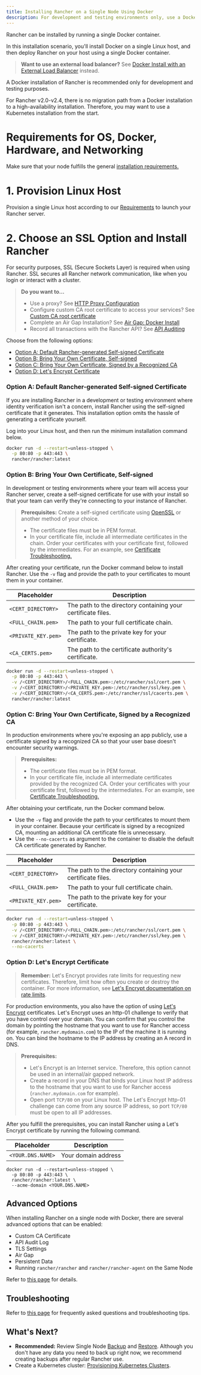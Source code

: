 ```yaml
---
title: Installing Rancher on a Single Node Using Docker
description: For development and testing environments only, use a Docker install. Install Docker on a single Linux host, and deploy Rancher with a single Docker container.
---
```


Rancher can be installed by running a single Docker container.

In this installation scenario, you'll install Docker on a single Linux host, and then deploy Rancher on your host using a single Docker container.

> **Want to use an external load balancer?**
> See [Docker Install with an External Load Balancer](../getting-started/installation-and-upgrade/advanced-options/advanced-use-cases/configure-layer-7-nginx-load-balancer.md) instead.

A Docker installation of Rancher is recommended only for development and testing purposes.

For Rancher v2.0-v2.4, there is no migration path from a Docker installation to a high-availability installation. Therefore, you may want to use a Kubernetes installation from the start.

# Requirements for OS, Docker, Hardware, and Networking

Make sure that your node fulfills the general [installation requirements.](installation-requirements.md)

# 1. Provision Linux Host

Provision a single Linux host according to our [Requirements](installation-requirements.md) to launch your Rancher server.

# 2. Choose an SSL Option and Install Rancher

For security purposes, SSL (Secure Sockets Layer) is required when using Rancher. SSL secures all Rancher network communication, like when you login or interact with a cluster.

> **Do you want to...**
>
> - Use a proxy? See [HTTP Proxy Configuration](../reference-guides/single-node-rancher-in-docker/http-proxy-configuration.md)
> - Configure custom CA root certificate to access your services? See [Custom CA root certificate](../reference-guides/single-node-rancher-in-docker/advanced-options.md#custom-ca-certificate)
> - Complete an Air Gap Installation? See [Air Gap: Docker Install](./air-gap-helm2.md)
> - Record all transactions with the Rancher API? See [API Auditing](../reference-guides/single-node-rancher-in-docker/advanced-options.md#api-audit-log)

Choose from the following options:

- [Option A: Default Rancher-generated Self-signed Certificate](#option-a-default-rancher-generated-self-signed-certificate)
- [Option B: Bring Your Own Certificate, Self-signed](#option-b-bring-your-own-certificate-self-signed)
- [Option C: Bring Your Own Certificate, Signed by a Recognized CA](#option-c-bring-your-own-certificate-signed-by-a-recognized-ca)
- [Option D: Let's Encrypt Certificate](#option-d-let-s-encrypt-certificate)

### Option A: Default Rancher-generated Self-signed Certificate

If you are installing Rancher in a development or testing environment where identity verification isn't a concern, install Rancher using the self-signed certificate that it generates. This installation option omits the hassle of generating a certificate yourself.

Log into your Linux host, and then run the minimum installation command below.


```bash
docker run -d --restart=unless-stopped \
  -p 80:80 -p 443:443 \
  rancher/rancher:latest
```

### Option B: Bring Your Own Certificate, Self-signed
In development or testing environments where your team will access your Rancher server, create a self-signed certificate for use with your install so that your team can verify they're connecting to your instance of Rancher.

> **Prerequisites:**
> Create a self-signed certificate using [OpenSSL](https://www.openssl.org/) or another method of your choice.
>
> - The certificate files must be in PEM format.
> - In your certificate file, include all intermediate certificates in the chain. Order your certificates with your certificate first, followed by the intermediates. For an example, see [Certificate Troubleshooting.](../getting-started/installation-and-upgrade/other-installation-methods/rancher-on-a-single-node-with-docker/certificate-troubleshooting.md)

After creating your certificate, run the Docker command below to install Rancher. Use the `-v` flag and provide the path to your certificates to mount them in your container.

| Placeholder         | Description     |
| ------------------- | --------------------- |
| `<CERT_DIRECTORY>`  | The path to the directory containing your certificate files. |
| `<FULL_CHAIN.pem>`  | The path to your full certificate chain.                     |
| `<PRIVATE_KEY.pem>` | The path to the private key for your certificate.            |
| `<CA_CERTS.pem>`        | The path to the certificate authority's certificate.         |

```bash
docker run -d --restart=unless-stopped \
  -p 80:80 -p 443:443 \
  -v /<CERT_DIRECTORY>/<FULL_CHAIN.pem>:/etc/rancher/ssl/cert.pem \
  -v /<CERT_DIRECTORY>/<PRIVATE_KEY.pem>:/etc/rancher/ssl/key.pem \
  -v /<CERT_DIRECTORY>/<CA_CERTS.pem>:/etc/rancher/ssl/cacerts.pem \
  rancher/rancher:latest
```

### Option C: Bring Your Own Certificate, Signed by a Recognized CA

In production environments where you're exposing an app publicly, use a certificate signed by a recognized CA so that your user base doesn't encounter security warnings.

> **Prerequisites:**
>
> - The certificate files must be in PEM format.
> - In your certificate file, include all intermediate certificates provided by the recognized CA. Order your certificates with your certificate first, followed by the intermediates. For an example, see [Certificate Troubleshooting.](../getting-started/installation-and-upgrade/other-installation-methods/rancher-on-a-single-node-with-docker/certificate-troubleshooting.md)

After obtaining your certificate, run the Docker command below.

- Use the `-v` flag and provide the path to your certificates to mount them in your container. Because your certificate is signed by a recognized CA, mounting an additional CA certificate file is unnecessary.
- Use the `--no-cacerts` as argument to the container to disable the default CA certificate generated by Rancher.

| Placeholder         | Description    |
| ------------------- | ----------------------------- |
| `<CERT_DIRECTORY>`  | The path to the directory containing your certificate files. |
| `<FULL_CHAIN.pem>`  | The path to your full certificate chain.                     |
| `<PRIVATE_KEY.pem>` | The path to the private key for your certificate. |


```bash
docker run -d --restart=unless-stopped \
  -p 80:80 -p 443:443 \
  -v /<CERT_DIRECTORY>/<FULL_CHAIN.pem>:/etc/rancher/ssl/cert.pem \
  -v /<CERT_DIRECTORY>/<PRIVATE_KEY.pem>:/etc/rancher/ssl/key.pem \
  rancher/rancher:latest \
  --no-cacerts
```

### Option D: Let's Encrypt Certificate

> **Remember:** Let's Encrypt provides rate limits for requesting new certificates. Therefore, limit how often you create or destroy the container. For more information, see [Let's Encrypt documentation on rate limits](https://letsencrypt.org/docs/rate-limits/).

For production environments, you also have the option of using [Let's Encrypt](https://letsencrypt.org/) certificates. Let's Encrypt uses an http-01 challenge to verify that you have control over your domain. You can confirm that you control the domain by pointing the hostname that you want to use for Rancher access (for example, `rancher.mydomain.com`) to the IP of the machine it is running on. You can bind the hostname to the IP address by creating an A record in DNS.

> **Prerequisites:**
>
> - Let's Encrypt is an Internet service. Therefore, this option cannot be used in an internal/air gapped network.
> - Create a record in your DNS that binds your Linux host IP address to the hostname that you want to use for Rancher access (`rancher.mydomain.com` for example).
> - Open port `TCP/80` on your Linux host. The Let's Encrypt http-01 challenge can come from any source IP address, so port `TCP/80` must be open to all IP addresses.

After you fulfill the prerequisites, you can install Rancher using a Let's Encrypt certificate by running the following command.

| Placeholder       | Description         |
| ----------------- | ------------------- |
| `<YOUR.DNS.NAME>` | Your domain address |

```
docker run -d --restart=unless-stopped \
  -p 80:80 -p 443:443 \
  rancher/rancher:latest \
  --acme-domain <YOUR.DNS.NAME>
```

## Advanced Options

When installing Rancher on a single node with Docker, there are several advanced options that can be enabled:

- Custom CA Certificate
- API Audit Log
- TLS Settings
- Air Gap
- Persistent Data
- Running `rancher/rancher` and `rancher/rancher-agent` on the Same Node

Refer to [this page](../reference-guides/single-node-rancher-in-docker/advanced-options.md) for details.

## Troubleshooting

Refer to [this page](../getting-started/installation-and-upgrade/other-installation-methods/rancher-on-a-single-node-with-docker/certificate-troubleshooting.md) for frequently asked questions and troubleshooting tips.

## What's Next?

- **Recommended:** Review Single Node [Backup](../how-to-guides/new-user-guides/backup-restore-and-disaster-recovery/back-up-docker-installed-rancher.md) and [Restore](../how-to-guides/new-user-guides/backup-restore-and-disaster-recovery/restore-docker-installed-rancher.md). Although you don't have any data you need to back up right now, we recommend creating backups after regular Rancher use.
- Create a Kubernetes cluster: [Provisioning Kubernetes Clusters](kubernetes-clusters-in-rancher-setup.md).
